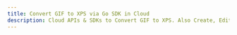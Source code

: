 ---title: Convert GIF to XPS via Go SDK in Clouddescription: Cloud APIs & SDKs to Convert GIF to XPS. Also Create, Edit & Render Microsoft Word & OpenOffice documents in the Cloud.---